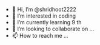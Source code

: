 - 👋 Hi, I’m @shridhoot2222
- 👀 I’m interested in coding
- 🌱 I’m currently learning 9 th
- 💞️ I’m looking to collaborate on ...
- 📫 How to reach me ...

<!---
shridhoot2222/shridhoot2222 is a ✨ special ✨ repository because its `README.md` (this file) appears on your GitHub profile.
You can click the Preview link to take a look at your changes.
--->
